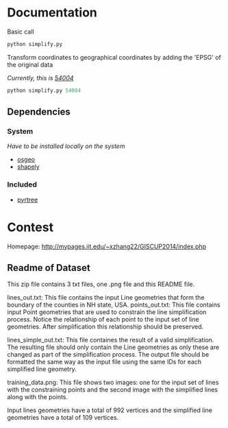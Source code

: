 
# Documentation

Basic call
```python
python simplify.py
```

Transform coordinates to geographical coordinates by adding the 'EPSG' of the original data

*Currently, this is [54004](http://spatialreference.org/ref/esri/54004/)*
```python
python simplify.py 54004
```

## Dependencies

### System

*Have to be installed locally on the system*

* [osgeo](http://trac.osgeo.org/gdal/wiki/GdalOgrInPython)
* [shapely](https://pypi.python.org/pypi/Shapely)

### Included
* [pyrtree](http://code.google.com/p/pyrtree/)

# Contest

Homepage: http://mypages.iit.edu/~xzhang22/GISCUP2014/index.php

## Readme of Dataset

This zip file contains 3 txt files, one .png file and this README file.

lines_out.txt: This file contains the input Line geometries that form the
               boundary of the counties in NH state, USA.
points_out.txt: This file contains input Point geometries  that are used to
                constrain the line simplification process.
                Notice the relationship of each point to the input set of
                line geometries. After simplification this relationship
                should be preserved.

lines_simple_out.txt: This file containes the result of a valid simplification.
               The resulting file should only contain the Line geometries as
               only these are changed as part of the simplification process.
               The output file should be formatted the same way as the input
               file using the same IDs for each simplified line geometry.

training_data.png: This file shows two images: one for the input set of
         lines with the constraining points and the second image with
         the simplified lines along with the points.

Input lines geometries have a total of 992 vertices and the simplified
 line geometries have a total of 109 vertices.


